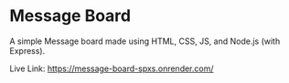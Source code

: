 # Message Board

A simple Message board made using HTML, CSS, JS, and Node.js (with Express).

Live Link: https://message-board-spxs.onrender.com/
